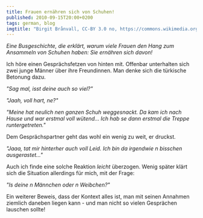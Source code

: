 ```yaml
---
title: Frauen ernähren sich von Schuhen!
published: 2010-09-15T20:00+0200
tags: german, blog
imgtitle: "Birgit Brånvall, CC-BY 3.0 no, https://commons.wikimedia.org/wiki/File:Skor_från_1700-_till_1960-talet_-_Nordiska_Museet_-_NMA.0056302.jpg"
---
```


*Eine Busgeschichte, die erklärt, warum viele Frauen den Hang zum Ansammeln von Schuhen haben: Sie ernähren sich davon!*

Ich höre einen Gesprächsfetzen von hinten mit. Offenbar unterhalten sich zwei junge Männer über ihre Freundinnen. Man denke sich die türkische Betonung dazu.

*"Sag mal, isst deine auch so viel?"*

*"Jaah, voll hart, ne?"*

*"Meine hat neulich nen ganzen Schuh weggesnackt. Da kam ich nach Hause und war erstmal voll wütend... Ich hab se dann erstmal die Treppe runtergetreten."*

Dem Gesprächspartner geht das wohl ein wenig zu weit, er druckst.

*"Jaaa, tat mir hinterher auch voll Leid. Ich bin da irgendwie n bisschen ausgerastet..."*

Auch ich finde eine solche Reaktion *leicht* überzogen. Wenig später klärt sich die Situation allerdings für mich, mit der Frage:

*"Is deine n Männchen oder n Weibchen?"*

Ein weiterer Beweis, dass der Kontext alles ist, man mit seinen Annahmen ziemlich daneben liegen kann - und man nicht so vielen Gesprächen lauschen sollte!
